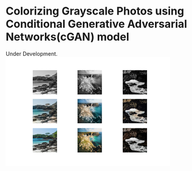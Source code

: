 # Colorizing Grayscale Photos using Conditional Generative Adversarial Networks(cGAN) model


Under Development.
![Alt text](plot_030000.png?raw=true "Optional Title")
